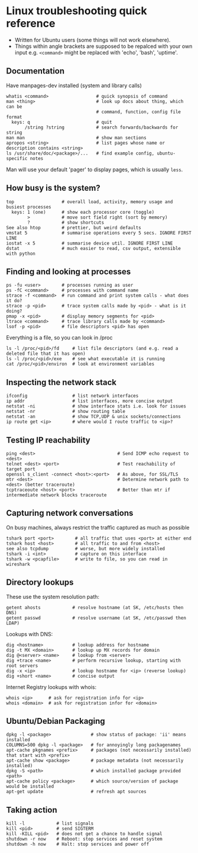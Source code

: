 
# Linux troubleshooting quick reference #

- Written for Ubuntu users (some things will not work elsewhere).
- Things within angle brackets are supposed to be repalced with your own input e.g. `<command>` might be replaced with 'echo', 'bash', 'uptime'.

## Documentation ##

Have manpages-dev installed (system and library calls)

    whatis <command>                  # quick synopsis of command
    man <thing>                       # look up docs about thing, which can be
                                      # command, function, config file format
      keys: q                         # quit
           /string ?string            # search forwards/backwards for string
    man man                           # show man sections
    apropos <string>                  # list pages whose name or description contains <string>
    ls /usr/share/doc/<package>/...   # find example config, ubuntu-specific notes

Man will use your default 'pager' to display pages, which is usually `less`.

## How busy is the system? ##

    top                  # overall load, activity, memory usage and busiest processes
      keys: 1 (one)      # show each processor core (toggle)
            >            # move sort field right (sort by memory)
            ?            # show shortcuts
    See also htop        # prettier, but weird defaults
    vmstat 5             # summarise operations every 5 secs. IGNORE FIRST LINE
    iostat -x 5          # summarise device util. IGNORE FIRST LINE
    dstat                # much easier to read, csv output, extensible with python
    
## Finding and looking at processes ##

    ps -fu <user>        # processes running as user
    ps -fC <command>     # processes with command name 
    strace -f <command>  # run command and print system calls - what does it do?
    strace -p <pid>      # trace system calls made by <pid> - what is it doing?
    pmap -x <pid>        # display memory segments for <pid>
    ltrace <command>     # trace library calls made by <command>
    lsof -p <pid>        # file descriptors <pid> has open

Everything is a file, so you can look in /proc

    ls -l /proc/<pid>/fd     # list file descriptors (and e.g. read a deleted file that it has open)
    ls -l /proc/<pid>/exe    # see what executable it is running
    cat /proc/<pid>/environ  # look at environment variables

## Inspecting the network stack ##

    ifconfig                 # list network interfaces 
    ip addr                  # list interfaces, more concise output
    netstat -ni              # show interface stats i.e. look for issues
    netstat -nr              # show routing table
    netstat -an              # show TCP,UDP & unix sockets/connections
    ip route get <ip>        # where would I route traffic to <ip>?

## Testing IP reachability ##

    ping <dest>                               # Send ICMP echo request to <dest>
    telnet <dest> <port>                      # Test reachability of target port
    openssl s_client -connect <host>:<port>   # As above, for SSL/TLS
    mtr <dest>                                # Determine network path to <dest> (better traceroute)
    tcptraceoute <host> <port>                # Better than mtr if intermediate network blocks traceroute

## Capturing network conversations ##

On busy machines, always restrict the traffic captured as much as possible

    tshark port <port>        # all traffic that uses <port> at either end
    tshark host <host>        # all traffic to and from <host>
    see also tcpdump          # worse, but more widely installed
    tshark -i <int>           # capture on this interface
    tshark -w <pcapfile>      # write to file, so you can read in wireshark

## Directory lookups ##

These use the system resolution path:

    getent ahosts            # resolve hostname (at SK, /etc/hosts then DNS)
    getent passwd            # resolve username (at SK, /etc/passwd then LDAP)

Lookups with DNS:

    dig <hostname>           # lookup address for hostname 
    dig -t MX <domain>       # lookup up MX records for domain
    dig @<server> <name>     # lookup from <server>
    dig +trace <name>        # perform recursive lookup, starting with root servers
    dig -x <ip>              # lookup hostname for <ip> (reverse lookup)
    dig +short <name>        # concise output

Internet Registry lookups with whois:

    whois <ip>      # ask for registration info for <ip>
    whois <domain>  # ask for registration infor for <domain>

## Ubuntu/Debian Packaging ##

    dpkg -l <package>               # show status of package: 'ii' means installed
    COLUMNS=500 dpkg -l <package>   # for annoyingly long packagenames
    apt-cache pkgnames <prefix>     # packages (not necessarily installed) that start with <prefix>
    apt-cache show <package>        # package metadata (not necessarily installed)
    dpkg -S <path>                  # which installed package provided <path>
    apt-cache policy <package>      # which source/version of package would be installed
    apt-get update                  # refresh apt sources

## Taking action ##

    kill -l            # list signals
    kill <pid>         # send SIGTERM
    kill -KILL <pid>   # does not get a chance to handle signal
    shutdown -r now    # Reboot: stop services and reset system
    shutdown -h now    # Halt: stop services and power off
